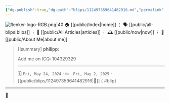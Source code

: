 ```yaml
---
{"dg-publish":true,"dg-path":"blips/112497359641482916.md","permalink":"/blips/112497359641482916/","title":"philipp on mastodon @ 2024-05-24"}
---
```



<div class="transclusion internal-embed is-loaded"><div class="markdown-embed">




![flenker-logo-RGB.png|40](/img/user/attachments/flenker-logo-RGB.png)
🏠 [[public/Index\|home]]  ⋮ 🗣️ [[public/all-blips\|blips]] ⋮  📝 [[public/All Articles\|articles]]  ⋮ 🕰️ [[public/now\|now]] ⋮ 🪪 [[public/About Me\|about me]]


</div></div>


> [!summary] **philipp**:
>
> Add me on ICQ: 104329329
> - - -
>
> 🗓️ <code>Fri, May 24, 2024</code>  · ✏️ <code> Fri, May 2, 2025</code>  · [[public/blips/112497359641482916\|🔗]]
{ #blip}


- - -

 👾
